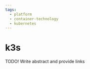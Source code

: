 ```yaml
---
tags:
  - platform
  - container-technology
  - kubernetes
---
```

# k3s

TODO! Write abstract and provide links